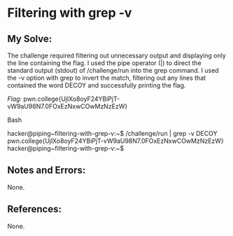 # Filtering with grep -v

## My Solve:
The challenge required filtering out unnecessary output and displaying only the line containing the flag. 
I used the pipe operator (|) to direct the standard output (stdout) of /challenge/run into the grep command. I used the -v option with grep to invert the match, filtering out any lines that contained the word DECOY and successfully printing the flag.

*Flag:* pwn.college{UjlXo8oyF24YBiPjT-vW9aU98N7.0FOxEzNxwCOwMzNzEzW}

Bash

hacker@piping\~filtering-with-grep-v:~$ /challenge/run | grep -v DECOY        
pwn.college{UjlXo8oyF24YBiPjT-vW9aU98N7.0FOxEzNxwCOwMzNzEzW}          
hacker@piping\~filtering-with-grep-v:~$           


## Notes and Errors: 
None.

## References:
None.

